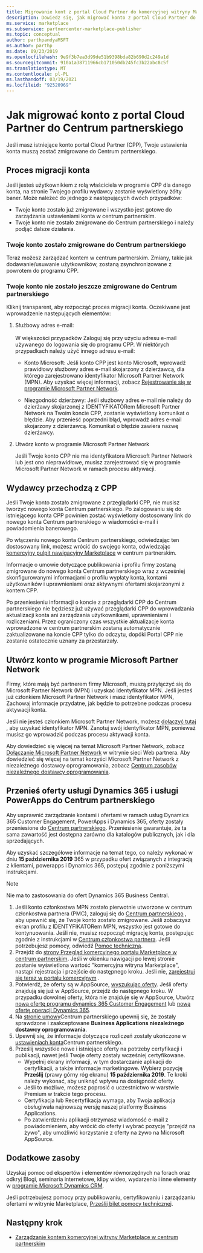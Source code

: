 ```yaml
---
title: Migrowanie kont z portal Cloud Partner do komercyjnej witryny Marketplace firmy Microsoft
description: Dowiedz się, jak migrować konto z portal Cloud Partner do Centrum partnerskiego w witrynie Microsoft Commercial Marketplace dla platformy Azure
ms.service: marketplace
ms.subservice: partnercenter-marketplace-publisher
ms.topic: conceptual
author: parthpandyaMSFT
ms.author: parthp
ms.date: 09/23/2019
ms.openlocfilehash: 9e9f3b7ea3d99de51b9398bda82b690d2c249a1d
ms.sourcegitcommit: 910a1a38711966cb171050db245fc3b22abc8c5f
ms.translationtype: MT
ms.contentlocale: pl-PL
ms.lasthandoff: 03/19/2021
ms.locfileid: "92520969"
---
```

# <a name="how-to-migrate-your-account-from-cloud-partner-portal-to-partner-center"></a>Jak migrować konto z portal Cloud Partner do Centrum partnerskiego

Jeśli masz istniejące konto portal Cloud Partner (CPP), Twoje ustawienia konta muszą zostać zmigrowane do Centrum partnerskiego.

## <a name="account-migration-process"></a>Proces migracji konta

Jeśli jesteś użytkownikiem z rolą właściciela w programie CPP dla danego konta, na stronie Twojego profilu wydawcy zostanie wyświetlony żółty baner. Może należeć do jednego z następujących dwóch przypadków:

- Twoje konto zostało już zmigrowane i wszystko jest gotowe do zarządzania ustawieniami konta w centrum partnerskim.
- Twoje konto nie zostało zmigrowane do Centrum partnerskiego i należy podjąć dalsze działania.

### <a name="your-account-has-been-migrated-to-partner-center"></a>Twoje konto zostało zmigrowane do Centrum partnerskiego

Teraz możesz zarządzać kontem w centrum partnerskim. Zmiany, takie jak dodawanie/usuwanie użytkowników, zostaną zsynchronizowane z powrotem do programu CPP.

### <a name="you-have-not-yet-migrated-your-account-to-partner-center"></a>Twoje konto nie zostało jeszcze zmigrowane do Centrum partnerskiego

Kliknij transparent, aby rozpocząć proces migracji konta. Oczekiwane jest wprowadzenie następujących elementów:

1. Służbowy adres e-mail: <br> <br> W większości przypadków Zaloguj się przy użyciu adresu e-mail używanego do logowania się do programu CPP. W niektórych przypadkach należy użyć innego adresu e-mail:

    * Konto Microsoft: Jeśli konto CPP jest konto Microsoft, wprowadź prawidłowy służbowy adres e-mail skojarzony z dzierżawcą, dla którego zarejestrowano identyfikator Microsoft Partner Network (MPN). Aby uzyskać więcej informacji, zobacz [Rejestrowanie się w programie Microsoft Partner Network](#sign-up-for-microsoft-partner-network-program).

    * Niezgodność dzierżawy: Jeśli służbowy adres e-mail nie należy do dzierżawy skojarzonej z IDENTYFIKATORem Microsoft Partner Network na Twoim koncie CPP, zostanie wyświetlony komunikat o błędzie. Aby przenieść poprzedni błąd, wprowadź adres e-mail skojarzony z dzierżawcą. Komunikat o błędzie zawiera nazwę dzierżawcy.

2. Utwórz konto w programie Microsoft Partner Network

    Jeśli Twoje konto CPP nie ma identyfikatora Microsoft Partner Network lub jest ono nieprawidłowe, musisz zarejestrować się w programie Microsoft Partner Network w ramach procesu aktywacji.

## <a name="publishers-moving-from-cpp"></a>Wydawcy przechodzą z CPP

Jeśli Twoje konto zostało zmigrowane z przeglądarki CPP, nie musisz tworzyć nowego konta Centrum partnerskiego. Po zalogowaniu się do istniejącego konta CPP powinien zostać wyświetlony dostosowany link do nowego konta Centrum partnerskiego w wiadomości e-mail i powiadomienia banerowego.

Po włączeniu nowego konta Centrum partnerskiego, odwiedzając ten dostosowany link, możesz wrócić do swojego konta, odwiedzając [komercyjny pulpit nawigacyjny Marketplace](https://partner.microsoft.com/dashboard/commercial-marketplace/overview) w centrum partnerskim.

Informacje o umowie dotyczące publikowania i profilu firmy zostaną zmigrowane do nowego konta Centrum partnerskiego wraz z wcześniej skonfigurowanymi informacjami o profilu wypłaty konta, kontami użytkowników i uprawnieniami oraz aktywnymi ofertami skojarzonymi z kontem CPP.

Po przeniesieniu informacji o koncie z przeglądarki CPP do Centrum partnerskiego nie będziesz już używać przeglądarki CPP do wprowadzania aktualizacji konta ani zarządzania użytkownikami, uprawnieniami i rozliczeniami. Przez ograniczony czas wszystkie aktualizacje konta wprowadzone w centrum partnerskim zostaną automatycznie zaktualizowane na koncie CPP tylko do odczytu, dopóki Portal CPP nie zostanie ostatecznie uznany za przestarzały.

## <a name="sign-up-for-microsoft-partner-network-program"></a>Utwórz konto w programie Microsoft Partner Network

Firmy, które mają być partnerem firmy Microsoft, muszą przyłączyć się do Microsoft Partner Network (MPN) i uzyskać identyfikator MPN. Jeśli jesteś już członkiem Microsoft Partner Network i masz identyfikator MPN, Zachowaj informacje przydatne, jak będzie to potrzebne podczas procesu aktywacji konta.  

Jeśli nie jesteś członkiem Microsoft Partner Network, możesz [dołączyć tutaj](https://signup.microsoft.com/signup?sku=StoreForBusinessIW&origin=partnerdashboard&culture=en-us&ru=https://partner.microsoft.com/dashboard/account/v3/xpu/onboard?ru=/dashboard/account/v3/enrollment/companyprofile/basicpartnernetwork/new) , aby uzyskać identyfikator MPN. Zanotuj swój identyfikator MPN, ponieważ musisz go wprowadzić podczas procesu aktywacji konta.

Aby dowiedzieć się więcej na temat Microsoft Partner Network, zobacz [Dołączanie Microsoft Partner Network](https://partner.microsoft.com/membership) w witrynie sieci Web partnera. Aby dowiedzieć się więcej na temat korzyści Microsoft Partner Network z niezależnego dostawcy oprogramowania, zobacz [Centrum zasobów niezależnego dostawcy oprogramowania](https://partner.microsoft.com/isv-resource-hub).  

## <a name="move-dynamics-365-and-powerapps-offers-to-partner-center"></a>Przenieś oferty usługi Dynamics 365 i usługi PowerApps do Centrum partnerskiego

Aby usprawnić zarządzanie kontami i ofertami w ramach usług Dynamics 365 Customer Engagement, PowerApps i Dynamics 365, oferty zostały przeniesione do [Centrum partnerskiego](https://partner.microsoft.com/). Przeniesienie gwarantuje, że ta sama zawartość jest dostępna zarówno dla katalogów publicznych, jak i dla sprzedających.

Aby uzyskać szczegółowe informacje na temat tego, co należy wykonać w dniu **15 października 2019** 365 w przypadku ofert związanych z integracją z klientami, powerapps i Dynamics 365, postępuj zgodnie z poniższymi instrukcjami.

> [!NOTE]
> Nie ma to zastosowania do ofert Dynamics 365 Business Central.  

1. Jeśli konto członkostwa MPN zostało pierwotnie utworzone w centrum członkostwa partnera (PMC), zaloguj się do [Centrum partnerskiego](https://partner.microsoft.com/pcv/accountsettings/connectedpartnerprofile) , aby upewnić się, że Twoje konto zostało zmigrowane. Jeśli zobaczysz ekran profilu z IDENTYFIKATORem MPN, wszystko jest gotowe do kontynuowania. Jeśli nie, musisz rozpocząć migrację konta, postępując zgodnie z instrukcjami w [Centrum członkostwa partnera](https://partners.microsoft.com/partnerprogram/Welcome.aspx). Jeśli potrzebujesz pomocy, odwiedź [Pomoc techniczną](https://partner.microsoft.com/support?issueid=100-0077).
2. Przejdź do [strony Przegląd komercyjnego portalu Marketplace w centrum partnerskim](https://partner.microsoft.com/dashboard/commercial-marketplace/overview). Jeśli w okienku nawigacji po lewej stronie zostanie wyświetlona wartość "komercyjna witryna Marketplace", nastąpi rejestracja i przejście do następnego kroku. Jeśli nie, [zarejestruj się teraz w portalu komercyjnym](https://partner.microsoft.com/dashboard/account/v3/enrollment/introduction/partnership) .
3. Potwierdź, że oferty są w AppSource, [wyszukując oferty](https://appsource.microsoft.com/). Jeśli oferty znajdują się już w AppSource, przejdź do następnego kroku. W przypadku dowolnej oferty, która nie znajduje się w AppSource, Utwórz [nową ofertę programu dynamics 365 Customer Engagement](create-new-customer-engagement-offer.md) lub [nową ofertę operacji Dynamics 365](create-new-operations-offer.md).
4. Na [stronie umowy](https://partner.microsoft.com/dashboard/account/agreements)Centrum partnerskiego upewnij się, że zostały sprawdzone i zaakceptowane **Business Applications niezależnego dostawcy oprogramowania**.
5. Upewnij się, że informacje dotyczące rozliczeń zostały ukończone w [ustawieniach konta](https://partner.microsoft.com/dashboard/account/v3/accountsettings/billingprofile)Centrum partnerskiego.
6. Prześlij wszystkie nowe i istniejące oferty na potrzeby certyfikacji i publikacji, nawet jeśli Twoje oferty zostały wcześniej certyfikowane.
    * Wypełnij ekrany informacji, w tym dostarczanie aplikacji do certyfikacji, a także informacje marketingowe. Wybierz pozycję **Prześlij** (prawy górny róg ekranu) **15 października 2019**. Te kroki należy wykonać, aby uniknąć wpływu na dostępność oferty.
    * Jeśli to możliwe, możesz poprosić o uczestnictwo w warstwie Premium w trakcie tego procesu.
    * Certyfikacja lub Recertyfikacja wymaga, aby Twoja aplikacja obsługiwała najnowszą wersję naszej platformy Business Applications.
    * Po zatwierdzeniu aplikacji otrzymasz wiadomość e-mail z powiadomieniem, aby wrócić do oferty i wybrać pozycję "przejdź na żywo", aby umożliwić korzystanie z oferty na żywo na Microsoft AppSource.

## <a name="additional-resources"></a>Dodatkowe zasoby

Uzyskaj pomoc od ekspertów i elementów równorzędnych na forach oraz odkryj Blogi, seminaria internetowe, klipy wideo, wydarzenia i inne elementy w [programie Microsoft Dynamics CRM](https://community.dynamics.com/crm?wa=wsignin1.0).

Jeśli potrzebujesz pomocy przy publikowaniu, certyfikowaniu i zarządzaniu ofertami w witrynie Marketplace, [Prześlij bilet pomocy technicznej](https://aka.ms/MarketplacePublisherSupport).

## <a name="next-step"></a>Następny krok

- [Zarządzanie kontem komercyjnej witryny Marketplace w centrum partnerskim](./manage-account.md)
